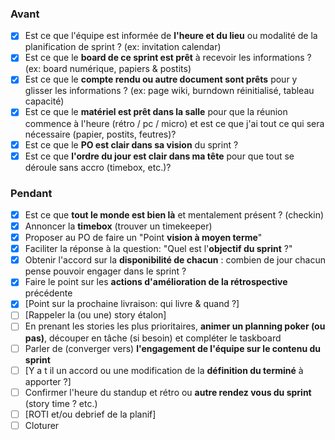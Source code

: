 ### Avant

- [x]  Est ce que l'équipe est informée de **l'heure et du lieu** ou modalité de la planification de sprint ? (ex: invitation calendar)
- [x]  Est ce que le **board de ce sprint est prêt** à recevoir les informations ? (ex: board numérique, papiers & postits)
- [x]  Est ce que le **compte rendu ou autre document sont prêts** pour y glisser les informations ? (ex: page wiki, burndown réinitialisé, tableau capacité)
- [x]  Est ce que le **matériel est prêt dans la salle** pour que la réunion commence à l'heure (rétro / pc / micro) et est ce que j'ai tout ce qui sera nécessaire (papier, postits, feutres)?
- [x]  Est ce que le **PO est clair dans sa vision** du sprint ?
- [x]  Est ce que **l'ordre du jour est clair dans ma tête** pour que tout se déroule sans accro (timebox, etc.)?

### Pendant

- [x]  Est ce que **tout le monde est bien là** et mentalement présent ? (checkin)
- [x]  Annoncer la **timebox** (trouver un timekeeper)
- [x]  Proposer au PO de faire un "Point **vision à moyen terme**"
- [x]  Faciliter la réponse à la question: "Quel est l'**objectif du sprint** ?"
- [x]  Obtenir l'accord sur la **disponibilité de chacun** : combien de jour chacun pense pouvoir engager dans le sprint ?
- [x]  Faire le point sur les **actions d'amélioration de la rétrospective** précédente
- [x]  [Point sur la prochaine livraison: qui livre & quand ?]
- [ ]  [Rappeler la (ou une) story étalon]
- [ ]  En prenant les stories les plus prioritaires, **animer un planning poker (ou pas)**, découper en tâche (si besoin) et compléter le taskboard
- [ ]  Parler de (converger vers) **l'engagement de l'équipe sur le contenu du sprint**
- [ ]  [Y a t il un accord ou une modification de la **définition du terminé** à apporter ?]
- [ ]  Confirmer l'heure du standup et rétro ou **autre rendez vous du sprint** (story time ? etc.)
- [ ] [ROTI et/ou debrief de la planif]
- [ ]  Cloturer
